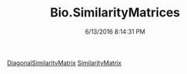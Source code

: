 ﻿---
title: Bio.SimilarityMatrices
date: 6/13/2016 8:14:31 PM
---

[DiagonalSimilarityMatrix](T-Bio.SimilarityMatrices.DiagonalSimilarityMatrix.html)
[SimilarityMatrix](T-Bio.SimilarityMatrices.SimilarityMatrix.html)
